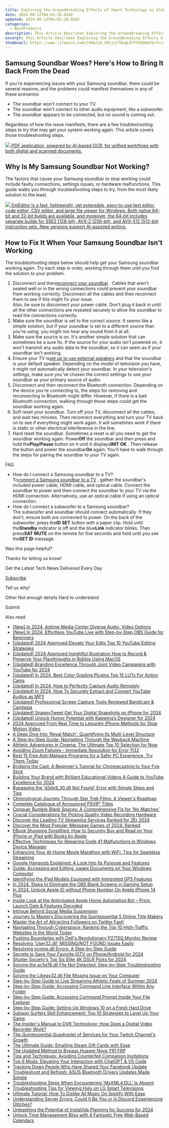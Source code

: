 ```yaml
---
title: Exploring the Groundbreaking Effects of Smart Technology on Global Progress
date: 2024-08-12T04:01:28.024Z
updated: 2024-08-13T04:01:28.024Z
categories:
  - BestProducts
description: This Article Describes Exploring the Groundbreaking Effects of Smart Technology on Global Progress
excerpt: This Article Describes Exploring the Groundbreaking Effects of Smart Technology on Global Progress
thumbnail: https://www.lifewire.com/thmb/yk_X9ijnjTdwqL6YTCK8OGmYkzY=/400x300/filters:no_upscale():max_bytes(150000):strip_icc():format(webp)/Power-Potential-AI-source-Longhua-Liao-Getty-9def44963f4340e791473a461423ae90.jpg
---
```


## Samsung Soundbar Woes? Here's How to Bring It Back From the Dead
 If you're experiencing issues with your Samsung soundbar, there could be several reasons, and the problems could manifest themselves in any of these scenarios:

* The soundbar won't connect to your TV.
* The soundbar won't connect to other audio equipment, like a subwoofer.
* The soundbar appears to be connected, but no sound is coming out.

 Regardless of how the issue manifests, there are a few troubleshooting steps to try that may get your system working again. This article covers those troubleshooting steps.

<!-- affiliate ads begin -->
<a href="https://checkout.abbyy.com/order/checkout.php?PRODS=39254762&QTY=1&AFFILIATE=108875&CART=1"> <img src="https://secure.avangate.com/images/merchant/0e5fb5c76fca16adbee503c9aff393cd/products/11_FR-Badges-NEW-FR-Standard-16-WIN-200.png" border="0"> PDF application, powered by AI-based OCR, for unified workflows with both digital and scanned documents. </a>
<!-- affiliate ads end -->
## Why Is My Samsung Soundbar Not Working?

 The factors that cause your Samsung soundbar to stop working could include faulty connections, settings issues, or hardware malfunctions. This guide walks you through troubleshooting steps to try, from the most likely solution to the least.

<!-- affiliate ads begin -->
<a href="https://shop.emeditor.com/order/checkout.php?PRODS=4610657&QTY=1&AFFILIATE=108875&CART=1"><img src="https://www.emeditor.com/wp-content/uploads/2024/06/emeditor_chat_ai.png" border="0">
EmEditor is a fast, lightweight, yet extensible, easy-to-use text editor, code editor, CSV editor, and large file viewer for Windows. Both native 64-bit and 32-bit builds are available, and moreover, the 64-bit includes separate builds for SSE2 (128-bit), AVX-2 (256-bit), and AVX-512 (512-bit) instruction sets. New versions support AI-assisted writing.</a>
<!-- affiliate ads end -->
## How to Fix It When Your Samsung Soundbar Isn't Working

 The troubleshooting steps below should help get your Samsung soundbar working again. Try each step in order, working through them until you find the solution to your problem.

1. Disconnect and then[reconnect your soundbar](https://www.lifewire.com/connect-tv-to-external-audio-system-1846816) . Cables that aren't seated well or in the wrong connections could prevent your soundbar from working correctly. Disconnect all the cables and then reconnect them to see if this might fix your issue.  
 Also, be sure to disconnect your power cable. Don't plug it back in until all the other connections are reseated securely to allow the soundbar to read the connections correctly.
2. Make sure the soundbar is set to the correct source. It seems like a simple solution, but if your soundbar is set to a different source than you're using, you might not hear any sound from it at all.
3. Make sure the source is on. It's another simple solution that can sometimes be a sure fix. If the source for your audio isn't powered on, it won't transmit any audio data to the soundbar, so it can seem as if your soundbar isn't working.
4. Ensure your TV is[set up to use external speakers](https://www.lifewire.com/connect-and-set-up-a-sound-bar-4138615) and that the soundbar is your default speaker. Depending on the model of television you have, it might not automatically detect your soundbar. In your television's settings, make sure you've chosen the correct settings to use your soundbar as your primary source of audio.
5. Disconnect and then reconnect the Bluetooth connection. Depending on the device you're connecting to, the steps for removing and reconnecting to Bluetooth might differ. However, if there is a bad Bluetooth connection, walking through those steps could get the soundbar working again.
6. Soft reset your soundbar. Turn off your TV, disconnect all the cables, and wait two minutes. Then reconnect everything and turn your TV back on to see if everything might work again. It will sometimes work if there is static or other electrical interference in the line.
7. Hard reset the soundbar. Sometimes a reset is all you need to get the soundbar working again. Power**Off** the soundbar and then press and hold the**Play/Pause** button on it until it displays**INIT OK** . Then release the button and power the soundbar**On** again. You'll have to walk through the steps for pairing the soundbar to your TV again.

 FAQ

* How do I connect a Samsung soundbar to a TV?  
 To[connect a Samsung soundbar to a TV](https://www.lifewire.com/connect-samsung-soundbar-to-tv-5217392) , gather the soundbar's included power cable, HDMI cable, and optical cable. Connect the soundbar to power and then connect the soundbar to your TV via the HDMI connection. Alternatively, use an optical cable if using an optical connection.
* How do I connect a subwoofer to a Samsung soundbar?  
 The subwoofer and soundbar should connect automatically. If they don't, ensure both are connected to power. On the back of the subwoofer, press the**ID SET** button with a paper clip. Hold until the**Standby** indicator is off and the blue**Link** indicator blinks. Then press**SAT MUTE** on the remote for five seconds and hold until you see the**SET ID** message.

Was this page helpful?

Thanks for letting us know!

 Get the Latest Tech News Delivered Every Day

[Subscribe](https://www.lifewire.com/#)

Tell us why!

 Other  Not enough details  Hard to understand

 Submit

<ins class="adsbygoogle"
     style="display:block"
     data-ad-format="autorelaxed"
     data-ad-client="ca-pub-7571918770474297"
     data-ad-slot="1223367746"></ins>



<ins class="adsbygoogle"
     style="display:block"
     data-ad-client="ca-pub-7571918770474297"
     data-ad-slot="8358498916"
     data-ad-format="auto"
     data-full-width-responsive="true"></ins>

<span class="atpl-alsoreadstyle">Also read:</span>
<div><ul>
<li><a href="https://fox-http.techidaily.com/new-in-2024-aqtime-media-center-diverse-audio-video-options/"><u>[New] In 2024, Aqtime Media Center  Diverse Audio, Video Options</u></a></li>
<li><a href="https://facebook-record-videos.techidaily.com/new-in-2024-effortless-youtube-live-with-step-by-step-obs-guide-for-beginners/"><u>[New] In 2024, Effortless YouTube Live with Step-by-Step OBS Guide for Beginners</u></a></li>
<li><a href="https://facebook-record-videos.techidaily.com/updated-2024-approved-elevate-your-edits-top-10-youtube-editing-strategies/"><u>[Updated] 2024 Approved  Elevate Your Edits  Top 10 YouTube Editing Strategies</u></a></li>
<li><a href="https://screen-video-capture.techidaily.com/updated-2024-approved-insightful-illustration-how-to-record-and-preserve-your-playthroughs-in-roblox-using-macos/"><u>[Updated] 2024 Approved  Insightful Illustration  How to Record & Preserve Your Playthroughs in Roblox Using MacOS</u></a></li>
<li><a href="https://fox-access.techidaily.com/updated-branding-excellence-through-joint-video-campaigns-with-youtube-for-2024/"><u>[Updated] Branding Excellence Through Joint Video Campaigns with YouTube for 2024</u></a></li>
<li><a href="https://fox-helps.techidaily.com/updated-in-2024-best-color-grading-plugins-top-15-luts-for-action-cams/"><u>[Updated] In 2024, Best Color Grading Plugins  Top 15 LUTs For Action Cams</u></a></li>
<li><a href="https://screen-capture.techidaily.com/updated-in-2024-how-to-perfectly-capture-audio-remotely/"><u>[Updated] In 2024, How to Perfectly Capture Audio Remotely</u></a></li>
<li><a href="https://eaxpv-info.techidaily.com/updated-in-2024-how-to-securely-extract-and-convert-youtube-audios-as-mp3/"><u>[Updated] In 2024, How To Securely Extract and Convert YouTube Audios as MP3</u></a></li>
<li><a href="https://screen-video-capture.techidaily.com/updated-professional-screen-capture-tools-reviewed-bandicam-and-camtasia/"><u>[Updated] Professional Screen Capture Tools Reviewed  Bandicam & Camtasia</u></a></li>
<li><a href="https://twitter-videos.techidaily.com/updated-snappytweet-get-your-digital-snapshots-on-iphone-for-2024/"><u>[Updated] SnappyTweet  Get Your Digital Snapshots on iPhone for 2024</u></a></li>
<li><a href="https://article-tips.techidaily.com/updated-unlock-humor-potential-with-kapwings-designer-for-2024/"><u>[Updated] Unlock Humor Potential with Kapwing’s Designer for 2024</u></a></li>
<li><a href="https://vp-tips.techidaily.com/2024-approved-from-real-time-to-leisurely-iphone-methods-for-slow-motion-video/"><u>2024 Approved  From Real Time to Leisurely  IPhone Methods for Slow Motion Video</u></a></li>
<li><a href="https://tech-recovery.techidaily.com/a-deep-dive-into-royal-match-quantifying-its-multi-level-structure/"><u>A Deep Dive Into 'Royal Match': Quantifying Its Multi-Level Structure</u></a></li>
<li><a href="https://tech-recovery.techidaily.com/a-step-by-step-guide-navigating-through-the-wayback-machine/"><u>A Step-by-Step Guide: Navigating Through the Wayback Machine</u></a></li>
<li><a href="https://tech-recovery.techidaily.com/athletic-adventures-in-cinema-the-ultimate-top-10-selection-for-now/"><u>Athletic Adventures in Cinema: The Ultimate Top 10 Selection for Now</u></a></li>
<li><a href="https://win11-tips.techidaily.com/avoiding-zoom-failures-immediate-resolution-for-error-1132/"><u>Avoiding Zoom Failures - Immediate Resolution for Error 1132</u></a></li>
<li><a href="https://tech-recovery.techidaily.com/best-15-free-anti-malware-programs-for-a-safer-pc-experience-try-them-today/"><u>Best 15 Free Anti-Malware Programs for a Safer PC Experience, Try Them Today</u></a></li>
<li><a href="https://tech-recovery.techidaily.com/bridging-the-cast-a-beginners-tutorial-for-chromecasting-to-your-fire-stick/"><u>Bridging the Cast: A Beginner's Tutorial for Chromecasting to Your Fire Stick</u></a></li>
<li><a href="https://youtube-data.techidaily.com/ing-your-brand-with-brilliant-educational-videos-a-guide-to-youtube-excellence-for-2024/"><u>Building Your Brand with Brilliant Educational Videos  A Guide to YouTube Excellence for 2024</u></a></li>
<li><a href="https://tech-recovery.techidaily.com/bypassing-the-d3dx930dll-not-found-error-with-simple-steps-and-tips/"><u>Bypassing the 'd3dx9_30.dll Not Found' Error with Simple Steps and Tips</u></a></li>
<li><a href="https://tech-recovery.techidaily.com/chronological-journey-through-star-trek-films-a-viewers-roadmap/"><u>Chronological Journey Through Star Trek Films: A Viewer's Roadmap</u></a></li>
<li><a href="https://tech-recovery.techidaily.com/complete-catalogue-of-announced-psvr-titles/"><u>Complete Catalogue of Announced PSVR² Titles</u></a></li>
<li><a href="https://tech-recovery.techidaily.com/conquer-bumble-blank-spaces-a-comprehensive-fix-for-no-matches/"><u>Conquer Bumble Blank Spaces: A Comprehensive Fix for 'No Matches'</u></a></li>
<li><a href="https://tech-recovery.techidaily.com/crucial-considerations-for-picking-quality-video-recording-hardware/"><u>Crucial Considerations for Picking Quality Video Recording Hardware</u></a></li>
<li><a href="https://tech-recovery.techidaily.com/discover-the-leading-tv-streaming-services-ranked-for-2er-2024/"><u>Discover the Leading TV Streaming Services Ranked for 2Er 2024</u></a></li>
<li><a href="https://tech-recovery.techidaily.com/1722863919171-discover-the-most-popular-imessage-games-of-2024-ranked/"><u>Discover the Most Popular iMessage Games of 2024: Ranked</u></a></li>
<li><a href="https://tech-recovery.techidaily.com/ebook-shopping-simplified-how-to-securely-buy-and-read-on-your-iphone-or-ipad-with-books-by-apple/"><u>EBook Shopping Simplified: How to Securely Buy and Read on Your iPhone or iPad with Books by Apple</u></a></li>
<li><a href="https://tech-recovery.techidaily.com/effective-techniques-for-repairing-code-41-malfunctions-in-windows-device-manager/"><u>Effective Techniques for Repairing Code 41 Malfunctions in Windows Device Manager</u></a></li>
<li><a href="https://tech-recovery.techidaily.com/enhancing-your-at-home-movie-marathon-with-wifi-tips-for-seamless-streaming/"><u>Enhancing Your At-Home Movie Marathon with WiFi: Tips for Seamless Streaming</u></a></li>
<li><a href="https://tech-recovery.techidaily.com/google-hangouts-explained-a-look-into-its-purpose-and-features/"><u>Google Hangouts Explained: A Look Into Its Purpose and Features</u></a></li>
<li><a href="https://tech-recovery.techidaily.com/guide-accessing-and-editing-pages-documents-on-your-windows-computer/"><u>Guide: Accessing and Editing .pages Documents on Your Windows Computer</u></a></li>
<li><a href="https://tech-recovery.techidaily.com/identifying-the-ipad-models-equipped-with-integrated-gps-features/"><u>Identifying the iPad Models Equipped with Integrated GPS Features</u></a></li>
<li><a href="https://screen-video-capture.techidaily.com/in-2024-steps-to-eliminate-the-obs-blank-screens-in-gaming-setup/"><u>In 2024, Steps to Eliminate the OBS Blank Screens in Gaming Setup</u></a></li>
<li><a href="https://apple-account.techidaily.com/in-2024-unlock-apple-id-without-phone-number-on-apple-iphone-14-plus-by-drfone-ios/"><u>In 2024, Unlock Apple ID without Phone Number On Apple iPhone 14 Plus</u></a></li>
<li><a href="https://tech-recovery.techidaily.com/inside-look-at-the-anticipated-apple-home-automation-bot-price-launch-date-and-features-decoded/"><u>Inside Look at the Anticipated Apple Home Automation Bot – Price, Launch Date & Features Decoded</u></a></li>
<li><a href="https://facebook.techidaily.com/intrigue-behind-social-media-suspension/"><u>Intrigue Behind Social Media Suspension</u></a></li>
<li><a href="https://vp-tips.techidaily.com/journey-to-mastery-discovering-the-quintessential-5-online-title-makers/"><u>Journey to Mastery  Discovering the Quintessential 5 Online Title Makers</u></a></li>
<li><a href="https://tech-renaissance.techidaily.com/master-the-art-of-attracting-followers-on-twitter-fast/"><u>Master the Art of Attracting Followers on Twitter Fast!</u></a></li>
<li><a href="https://tech-recovery.techidaily.com/navigating-through-cyberspace-ranking-the-top-10-high-traffic-websites-in-the-world-today/"><u>Navigating Through Cyberspace: Ranking the Top 10 High-Traffic Websites in the World Today</u></a></li>
<li><a href="https://extra-hints.techidaily.com/pushing-boundaries-with-dells-revolutionary-p2715q-monitor-review/"><u>Pushing Boundaries with Dell's Revolutionary P2715Q Monitor Review</u></a></li>
<li><a href="https://tech-recovery.techidaily.com/resolving-user32dll-missingnot-found-issues-easily/"><u>Resolving 'User32.dll' MISSING/NOT FOUND Issues Easily</u></a></li>
<li><a href="https://tech-recovery.techidaily.com/resolving-vcompdll-errors-a-step-by-step-guide/"><u>Resolving vcomp.dll Errors: A Step-by-Step Guide</u></a></li>
<li><a href="https://instagram-videos.techidaily.com/secrets-to-save-your-favorite-igtv-on-phoneandroid-for-2024/"><u>Secrets to Save Your Favorite IGTV on Phone/Android for 2024</u></a></li>
<li><a href="https://extra-support.techidaily.com/shutter-societys-top-six-elite-4k-dslr-picks-for-2024/"><u>Shutter Society's Top Six  Elite 4K DSLR Picks for 2024</u></a></li>
<li><a href="https://tech-recovery.techidaily.com/solving-the-ac1st16dll-file-not-detected-step-by-step-troubleshooting-guide/"><u>Solving the ac1st16.dll File Not Detected: Step-by-Step Troubleshooting Guide</u></a></li>
<li><a href="https://tech-recovery.techidaily.com/solving-the-libeay32dll-file-missing-issue-on-your-computer/"><u>Solving the Libeay32.dll File Missing Issue on Your Computer</u></a></li>
<li><a href="https://tech-recovery.techidaily.com/step-by-step-guide-to-live-streaming-athletic-feats-of-summer-2024/"><u>Step-by-Step Guide to Live Streaming Athletic Feats of Summer 2024</u></a></li>
<li><a href="https://tech-recovery.techidaily.com/step-by-step-guide-accessing-command-line-interface-within-any-folder/"><u>Step-by-Step Guide: Accessing Command Line Interface Within Any Folder</u></a></li>
<li><a href="https://tech-recovery.techidaily.com/step-by-step-guide-accessing-command-prompt-inside-your-file-explorer/"><u>Step-by-Step Guide: Accessing Command Prompt Inside Your File Explorer</u></a></li>
<li><a href="https://tech-recovery.techidaily.com/step-by-step-guide-setting-up-windows-10-on-a-fresh-hard-drive/"><u>Step-by-Step Guide: Setting Up Windows 10 on a Fresh Hard Drive</u></a></li>
<li><a href="https://tech-recovery.techidaily.com/subway-surfers-skill-enhancement-top-10-strategies-to-level-up-your-game/"><u>Subway Surfers Skill Enhancement: Top 10 Strategies to Level Up Your Game</u></a></li>
<li><a href="https://tech-recovery.techidaily.com/the-insiders-manual-to-dvr-technology-how-does-a-digital-video-recorder-work/"><u>The Insider's Manual to DVR Technology: How Does a Digital Video Recorder Work?</u></a></li>
<li><a href="https://tech-recovery.techidaily.com/the-quintessential-quadruplet-of-services-for-your-twitch-channels-growth/"><u>The Quintessential Quadruplet of Services for Your Twitch Channel's Growth</u></a></li>
<li><a href="https://tech-recovery.techidaily.com/the-ultimate-guide-emailing-steam-gift-cards-with-ease/"><u>The Ultimate Guide: Emailing Steam Gift Cards with Ease</u></a></li>
<li><a href="https://android-frp.techidaily.com/the-updated-method-to-bypass-huawei-nova-y91-frp-by-drfone-android/"><u>The Updated Method to Bypass Huawei Nova Y91 FRP</u></a></li>
<li><a href="https://tech-recovery.techidaily.com/tips-and-techniques-avoiding-counterfeit-companion-invitations/"><u>Tips and Techniques: Avoiding Counterfeit Companion Invitations</u></a></li>
<li><a href="https://tech-haven.techidaily.com/top-6-mods-elevating-your-interaction-with-chatgpt-and-vs-code/"><u>Top 6 Mods: Elevating Your Interaction with ChatGPT & VS Code</u></a></li>
<li><a href="https://tech-recovery.techidaily.com/tracking-down-people-who-have-shared-your-facebook-update/"><u>Tracking Down People Who Have Shared Your Facebook Update</u></a></li>
<li><a href="https://hardware-help.techidaily.com/troubleshoot-and-refresh-asus-bluetooth-drivers-updates-made-simple/"><u>Troubleshoot and Refresh: ASUS Bluetooth Drivers Updates Made Simple</u></a></li>
<li><a href="https://tech-recovery.techidaily.com/troubleshooting-steps-when-encountering-msxml4dll-is-absent/"><u>Troubleshooting Steps When Encountering 'MsXML4.DLL' Is Absent</u></a></li>
<li><a href="https://tech-recovery.techidaily.com/troubleshooting-tips-for-viewing-hulu-on-lg-smart-televisions/"><u>Troubleshooting Tips for Viewing Hulu on LG Smart Televisions</u></a></li>
<li><a href="https://tech-recovery.techidaily.com/ultimate-tutorial-how-to-dislike-all-music-on-spotify-with-ease/"><u>Ultimate Tutorial: How To Dislike All Music On Spotify With Ease</u></a></li>
<li><a href="https://tech-recovery.techidaily.com/understanding-server-errors-could-it-be-you-or-is-discord-experiencing-glitches/"><u>Understanding Server Errors: Could It Be You or Is Discord Experiencing Glitches?</u></a></li>
<li><a href="https://instagram-video-recordings.techidaily.com/unleashing-the-potential-of-instavids-planning-for-success-for-2024/"><u>Unleashing the Potential of InstaVids  Planning for Success for 2024</u></a></li>
<li><a href="https://tech-recovery.techidaily.com/unlock-time-management-bliss-with-4-fantastic-free-web-based-calendars/"><u>Unlock Time Management Bliss with 4 Fantastic Free Web-Based Calendars</u></a></li>
</ul></div>
